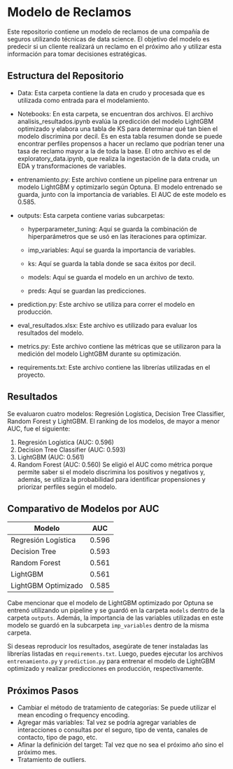 # Modelo de Reclamos
Este repositorio contiene un modelo de reclamos de una compañía de seguros utilizando técnicas de data science. El objetivo del modelo es predecir si un cliente realizará un reclamo en el próximo año y utilizar esta información para tomar decisiones estratégicas.

## Estructura del Repositorio
- Data: Esta carpeta contiene la data en crudo y procesada que es utilizada como entrada para el modelamiento.

- Notebooks: En esta carpeta, se encuentran dos archivos. El archivo analisis_resultados.ipynb evalúa la predicción del modelo LightGBM optimizado y elabora una tabla de KS para determinar qué tan bien el modelo discrimina por decil. Es en esta tabla resumen donde se puede encontrar perfiles propensos a hacer un reclamo que podrían tener una tasa de reclamo mayor a la de toda la base. El otro archivo es el de exploratory_data.ipynb, que realiza la ingestación de la data cruda, un EDA y transformaciones de variables.

- entrenamiento.py: Este archivo contiene un pipeline para entrenar un modelo LightGBM y optimizarlo según Optuna. El modelo entrenado se guarda, junto con la importancia de variables. El AUC de este modelo es 0.585.

- outputs: Esta carpeta contiene varias subcarpetas:

    - hyperparameter_tuning: Aquí se guarda la combinación de hiperparámetros que se usó en las iteraciones para optimizar.

    - imp_variables: Aquí se guarda la importancia de variables.

    - ks: Aquí se guarda la tabla donde se saca éxitos por decil.

    - models: Aquí se guarda el modelo en un archivo de texto.

    - preds: Aquí se guardan las predicciones.

- prediction.py: Este archivo se utiliza para correr el modelo en producción.

- eval_resultados.xlsx: Este archivo es utilizado para evaluar los resultados del modelo.

- metrics.py: Este archivo contiene las métricas que se utilizaron para la medición del modelo LightGBM durante su optimización.

- requirements.txt: Este archivo contiene las librerías utilizadas en el proyecto.

## Resultados
Se evaluaron cuatro modelos: Regresión Logística, Decision Tree Classifier, Random Forest y LightGBM. El ranking de los modelos, de mayor a menor AUC, fue el siguiente:

1. Regresión Logística (AUC: 0.596)
2. Decision Tree Classifier (AUC: 0.593)
3. LightGBM (AUC: 0.561)
4. Random Forest (AUC: 0.560)
Se eligió el AUC como métrica porque permite saber si el modelo discrimina los positivos y negativos y, además, se utiliza la probabilidad para identificar propensiones y priorizar perfiles según el modelo.

## Comparativo de Modelos por AUC

| Modelo | AUC |
|--------|-----|
| Regresión Logística | 0.596 |
| Decision Tree | 0.593 |
| Random Forest | 0.561 |
| LightGBM | 0.561 |
| LightGBM Optimizado | 0.585 |

Cabe mencionar que el modelo de LightGBM optimizado por Optuna se entrenó utilizando un pipeline y se guardó en la carpeta `models` dentro de la carpeta `outputs`. Además, la importancia de las variables utilizadas en este modelo se guardó en la subcarpeta `imp_variables` dentro de la misma carpeta.

Si deseas reproducir los resultados, asegúrate de tener instaladas las librerías listadas en `requirements.txt`. Luego, puedes ejecutar los archivos `entrenamiento.py` y `prediction.py` para entrenar el modelo de LightGBM optimizado y realizar predicciones en producción, respectivamente.

## Próximos Pasos
- Cambiar el método de tratamiento de categorías: Se puede utilizar el mean encoding o frequency encoding.
- Agregar más variables: Tal vez se podría agregar variables de interacciones o consultas por el seguro, tipo de venta, canales de contacto, tipo de pago, etc.
- Afinar la definición del target: Tal vez que no sea el próximo año sino el próximo mes.
- Tratamiento de outliers.